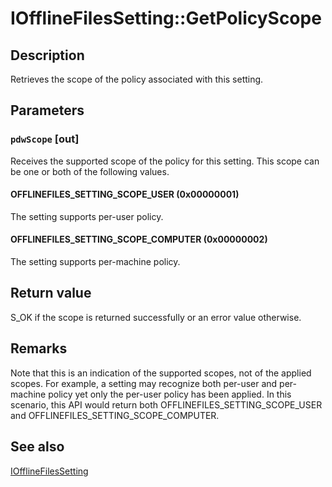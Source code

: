 # IOfflineFilesSetting::GetPolicyScope

## Description

Retrieves the scope of the policy associated with this setting.

## Parameters

### `pdwScope` [out]

Receives the supported scope of the policy for this setting. This scope can be one or both of the following values.

#### OFFLINEFILES_SETTING_SCOPE_USER (0x00000001)

The setting supports per-user policy.

#### OFFLINEFILES_SETTING_SCOPE_COMPUTER (0x00000002)

The setting supports per-machine policy.

## Return value

S_OK if the scope is returned successfully or an error value otherwise.

## Remarks

Note that this is an indication of the supported scopes, not of the applied scopes. For example, a setting may recognize both per-user and per-machine policy yet only the per-user policy has been applied. In this scenario, this API would return both OFFLINEFILES_SETTING_SCOPE_USER and OFFLINEFILES_SETTING_SCOPE_COMPUTER.

## See also

[IOfflineFilesSetting](https://learn.microsoft.com/previous-versions/windows/desktop/api/cscobj/nn-cscobj-iofflinefilessetting)